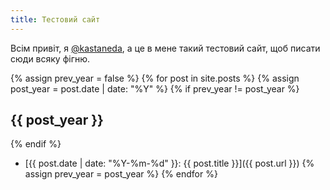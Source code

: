 ```yaml
---
title: Тестовий сайт
---
```


Всім привіт, я [@kastaneda][1], а це в мене такий тестовий сайт, щоб писати сюди всяку фігню.

{% assign prev_year = false %}
{% for post in site.posts %}
{% assign post_year = post.date | date: "%Y" %}
{% if prev_year != post_year %}

## {{ post_year }}

{% endif %}
- [{{ post.date | date: "%Y-%m-%d" }}: {{ post.title }}]({{ post.url }})
{% assign prev_year = post_year %}
{% endfor %}

[1]: https://twitter.com/kastaneda
